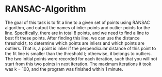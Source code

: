# RANSAC-Algorithm

The goal of this task is to fit a line to a given set of points using RANSAC algorithm, and output
the names of inlier points and outlier points for the line. Specifically, there are in total 8 points,
and we need to find a line to best fit these points. After finding this line, we can use the
distance threshold t, to determine which points are inliers and which points are outliers. That is, a
point is inlier if the perpendicular distance of this point to the fit line is smaller than the
threshold t; otherwise, it belongs to outliers. The two initial points were recorded for
each iteration, such that you will not start from this two points in next iteration. The maximum
iterations it took was k = 100, and the program was finished within 1 minute.
